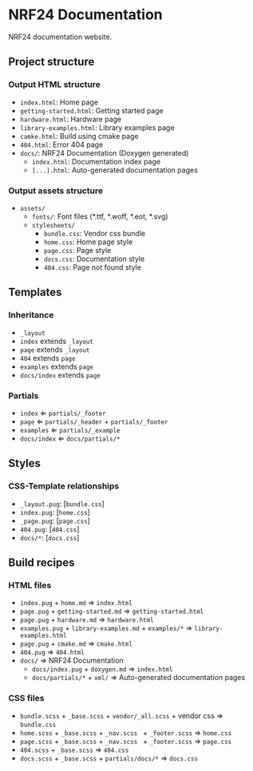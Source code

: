 # NRF24 Documentation

NRF24 documentation website.


## Project structure

### Output HTML structure

 - `index.html`: Home page
 - `getting-started.html`: Getting started page
 - `hardware.html`: Hardware page
 - `library-examples.html`: Library examples page
 - `camke.html`: Build using cmake page
 - `404.html`: Error 404 page
 - `docs/`: NRF24 Documentation (Doxygen generated)
     + `index.html`: Documentation index page
     + `[...].html`: Auto-generated documentation pages
     
### Output assets structure

 - `assets/`
    + `fonts/`: Font files (*.ttf, *.woff, *.eot, *.svg)
    + `stylesheets/`
        - `bundle.css`: Vendor css bundle
        - `home.css`: Home page style
        - `page.css`: Page style
        - `docs.css`: Documentation style
        - `404.css`: Page not found style 


## Templates

### Inheritance
 
 - `_layout`
 - `index` extends `_layout`
 - `page` extends `_layout`
 - `404` extends `page`
 - `examples` extends `page`
 - `docs/index` extends `page`
 
### Partials

 - `index` ⇐ `partials/_footer`
 - `page` ⇐ `partials/_header` + `partials/_footer`
 - `examples` ⇐ `partials/_example`
 - `docs/index` ⇐ `docs/partials/*`


## Styles

### CSS-Template relationships

 - `_layout.pug`: [`bundle.css`]
 - `index.pug`: [`home.css`]
 - `_page.pug`: [`page.css`]
 - `404.pug`: [`404.css`]
 - `docs/*`: [`docs.css`]


## Build recipes

### HTML files
 
 - `index.pug` + `home.md` ⇒ `index.html`
 - `page.pug` + `getting-started.md` ⇒ `getting-started.html`
 - `page.pug` + `hardware.md` ⇒ `hardware.html`
 - `examples.pug` + `library-examples.md` + `examples/*` ⇒ `library-examples.html`
 - `page.pug` + `cmake.md` ⇒ `cmake.html`
 - `404.pug` ⇒ `404.html`
 - `docs/` ⇒ NRF24 Documentation
    + `docs/index.pug` + `doxygen.md` ⇒ `index.html`
    + `docs/partials/*` + `xml/` ⇒ Auto-generated documentation pages
    
### CSS files

 - `bundle.scss` + `_base.scss` + `vendor/_all.scss` + vendor css ⇒ `bundle.css`
 - `home.scss` + `_base.scss` + `_nav.scss ` + `_footer.scss` ⇒ `home.css`
 - `page.scss` + `_base.scss` + `_nav.scss ` + `_footer.scss` ⇒ `page.css`
 - `404.scss` + `_base.scss` ⇒ `404.css`
 - `docs.scss` + `_base.scss` + `partials/docs/*` ⇒ `docs.css`
